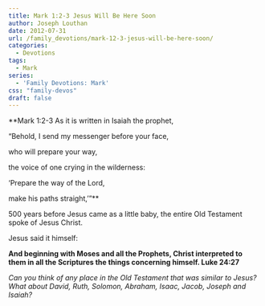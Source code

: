 ```yaml
---
title: Mark 1:2-3 Jesus Will Be Here Soon
author: Joseph Louthan
date: 2012-07-31
url: /family_devotions/mark-12-3-jesus-will-be-here-soon/
categories:
  - Devotions
tags:
  - Mark
series:
  - 'Family Devotions: Mark'
css: "family-devos"
draft: false
---
```

**Mark 1:2-3 As it is written in Isaiah the prophet,
  
“Behold, I send my messenger before your face,
  
who will prepare your way,
  
the voice of one crying in the wilderness:
  
‘Prepare the way of the Lord,
  
make his paths straight,’”**

500 years before Jesus came as a little baby, the entire Old Testament spoke of Jesus Christ.

Jesus said it himself:

**And beginning with Moses and all the Prophets, Christ interpreted to them in all the Scriptures the things concerning himself. Luke 24:27**

_Can you think of any place in the Old Testament that was similar to Jesus? What about David, Ruth, Solomon, Abraham, Isaac, Jacob, Joseph and Isaiah?_

 [1]: https://i1.wp.com/theologic.us/wp-content/uploads/2012/07/jesus_face_shroud.jpeg